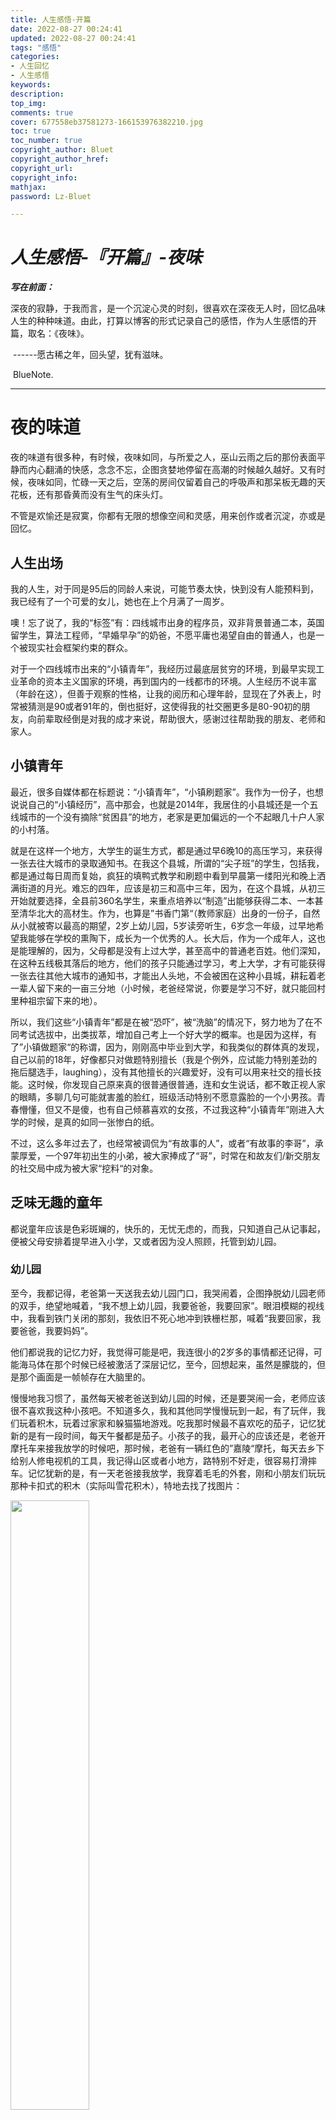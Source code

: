 ```yaml
---
title: 人生感悟-开篇
date: 2022-08-27 00:24:41
updated: 2022-08-27 00:24:41
tags: "感悟"
categories: 
- 人生回忆
- 人生感悟
keywords: 
description:
top_img: 
comments: true
cover: 677558eb37581273-166153976382210.jpg
toc: true
toc_number: true
copyright_author: Bluet
copyright_author_href:
copyright_url:
copyright_info:
mathjax:
password: Lz-Bluet

---
```


# ***人生感悟-『开篇』-夜味***

***写在前面：***

深夜的寂静，于我而言，是一个沉淀心灵的时刻，很喜欢在深夜无人时，回忆品味人生的种种味道。由此，打算以博客的形式记录自己的感悟，作为人生感悟的开篇，取名：《夜味》。

​																	            																														------愿古稀之年，回头望，犹有滋味。

​																																																													BlueNote.

---



# 夜的味道

夜的味道有很多种，有时候，夜味如同，与所爱之人，巫山云雨之后的那份表面平静而内心翻涌的快感，念念不忘，企图贪婪地停留在高潮的时候越久越好。又有时候，夜味如同，忙碌一天之后，空荡的房间仅留着自己的呼吸声和那呆板无趣的天花板，还有那昏黄而没有生气的床头灯。

不管是欢愉还是寂寞，你都有无限的想像空间和灵感，用来创作或者沉淀，亦或是回忆。



## 人生出场

我的人生，对于同是95后的同龄人来说，可能节奏太快，快到没有人能预料到，我已经有了一个可爱的女儿，她也在上个月满了一周岁。

噢！忘了说了，我的“标签”有：四线城市出身的程序员，双非背景普通二本，英国留学生，算法工程师，“早婚早孕”的奶爸，不愿平庸也渴望自由的普通人，也是一个被现实社会框架约束的群众。

对于一个四线城市出来的“小镇青年”，我经历过最底层贫穷的环境，到最早实现工业革命的资本主义国家的环境，再到国内的一线都市的环境。人生经历不说丰富（年龄在这），但善于观察的性格，让我的阅历和心理年龄，显现在了外表上，时常被猜测是90或者91年的，倒也挺好，这使得我的社交圈更多是80-90初的朋友，向前辈取经倒是对我的成才来说，帮助很大，感谢过往帮助我的朋友、老师和家人。



## 小镇青年

最近，很多自媒体都在标题说：“小镇青年”，“小镇刷题家”。我作为一份子，也想说说自己的“小镇经历”，高中那会，也就是2014年，我居住的小县城还是一个五线城市的一个没有摘除“贫困县”的地方，老家是更加偏远的一个不起眼几十户人家的小村落。

就是在这样一个地方，大学生的诞生方式，都是通过早6晚10的高压学习，来获得一张去往大城市的录取通知书。在我这个县城，所谓的“尖子班”的学生，包括我，都是通过每日周而复始，疯狂的填鸭式教学和刷题中看到早晨第一缕阳光和晚上洒满街道的月光。难忘的四年，应该是初三和高中三年，因为，在这个县城，从初三开始就要选择，全县前360名学生，来重点培养以“制造”出能够获得二本、一本甚至清华北大的高材生。作为，也算是”书香门第“（教师家庭）出身的一份子，自然从小就被寄以最高的期望，2岁上幼儿园，5岁读旁听生，6岁念一年级，过早地希望我能够在学校的熏陶下，成长为一个优秀的人。长大后，作为一个成年人，这也是能理解的，因为，父母都是没有上过大学，甚至高中的普通老百姓。他们深知，在这种五线极其落后的地方，他们的孩子只能通过学习，考上大学，才有可能获得一张去往其他大城市的通知书，才能出人头地，不会被困在这种小县城，耕耘着老一辈人留下来的一亩三分地（小时候，老爸经常说，你要是学习不好，就只能回村里种祖宗留下来的地）。

所以，我们这些“小镇青年”都是在被“恐吓”，被“洗脑”的情况下，努力地为了在不同考试选拔中，出类拔萃，增加自己考上一个好大学的概率。也是因为这样，有了”小镇做题家“的称谓，因为，刚刚高中毕业到大学，和我类似的群体真的发现，自己以前的18年，好像都只对做题特别擅长（我是个例外，应试能力特别差劲的拖后腿选手，laughing），没有其他擅长的兴趣爱好，没有可以用来社交的擅长技能。这时候，你发现自己原来真的很普通很普通，连和女生说话，都不敢正视人家的眼睛，多聊几句可能就害羞的脸红，班级活动特别不愿意露脸的一个小男孩。青春懵懂，但又不是傻，也有自己倾慕喜欢的女孩，不过我这种“小镇青年”刚进入大学的时候，是真的如同一张惨白的纸。

不过，这么多年过去了，也经常被调侃为“有故事的人”，或者“有故事的李哥”，承蒙厚爱，一个97年初出生的小弟，被大家捧成了“哥”，时常在和故友们/新交朋友的社交局中成为被大家“挖料“的对象。



## 乏味无趣的童年

都说童年应该是色彩斑斓的，快乐的，无忧无虑的，而我，只知道自己从记事起，便被父母安排着提早进入小学，又或者因为没人照顾，托管到幼儿园。

### 幼儿园

至今，我都记得，老爸第一天送我去幼儿园门口，我哭闹着，企图挣脱幼儿园老师的双手，绝望地喊着，“我不想上幼儿园，我要爸爸，我要回家”。眼泪模糊的视线中，我看到铁门关闭的那刻，我依旧不死心地冲到铁栅栏那，喊着“我要回家，我要爸爸，我要妈妈”。

他们都说我的记忆力好，我觉得可能是吧，我连很小的2岁多的事情都还记得，可能海马体在那个时候已经被激活了深层记忆，至今，回想起来，虽然是朦胧的，但是那个画面是一帧帧存在大脑里的。

慢慢地我习惯了，虽然每天被老爸送到幼儿园的时候，还是要哭闹一会，老师应该很不喜欢我这种小孩吧。不知道多久，我和其他同学慢慢玩到一起，有了玩伴，我们玩着积木，玩着过家家和躲猫猫地游戏。吃我那时候最不喜欢吃的茄子，记忆犹新的是有一段时间，每天午餐都是茄子。小孩子的我，最开心的应该还是，老爸开摩托车来接我放学的时候吧，那时候，老爸有一辆红色的”嘉陵“摩托，每天去乡下给别人修电视机的工具，我记得山区或者小地方，路特别不好走，很容易打滑摔车。记忆犹新的是，有一天老爸接我放学，我穿着毛毛的外套，刚和小朋友们玩玩那种卡扣式的积木（实际叫雪花积木），特地去找了找图片：

<img src="677558eb37581273-166153976382210.jpg" width="50%" height="50%">





那天，我记得坐在老爸的摩托车后座，老爸接我骑车回家，我们走过了一个特别大的水塔下面的通道，通道黑漆漆的，我很害怕通道两边会不会有什么怪物，但是靠在我爸爸背上应该很安全。老爸把我从摩托车上抱下来的时候，才发现我身上毛毛的外套还粘着一个雪花积木，印象里，那时候，我们住在一个特别老旧潮湿的地方，旁边都是一些青苔，环境很差。（后来我妈的回忆中确认，我们那时候很穷，只能住这样的临时板房）

这是童年的开始，我很早就在A小镇的幼儿园度过了三年，后来年龄没到读小学的年龄，又把我送到了姑姑任教的小学当读旁听生。爸妈那时候，开着家电买卖维修的店铺，所以没有人能照顾我，因此，又被托管到了姑姑那里的小学（也在A小镇），那时候，我应该5岁。



### 小学

我上小学之前，爸妈把店铺搬到了B小镇上，一方面，离爷爷奶奶的老家近一点，他们可以过来帮忙照顾我，另一方面，我们那时候在A小镇的店铺旁边的邻居是一个特别不好相处，无端调事，而且特别眼红我爸会维修家电而人流量比较大。因为我爸为人老实本分，街坊邻居都很信赖我爸卖的电器也有售后维修，生意特别好那时。我爸妈都是那种，比较不愿争执，宁愿躲开的态度，所以那时候，选择了离开A小镇，去了人更多的B小镇。

对我来说，搬家是特别兴奋也是特别无奈的事情，因为我那时候不知道，为什么要半夜就搬走，都没有机会和那时候的小伙伴告别。来到新的B小镇，那时候我还很小，我妈和我爸都只能在路边休息，等着租房的房东或者是亲戚起来给我们开门，那时候我记得很清楚，我妈很困，但是还是把我抱在怀里，安抚着我睡觉，那时候的感觉是，我以为我们没有了住的地方，我也离开了一些认识的小伙伴，那时候我还是只会说A小镇的方言，后来到了B小镇，大人都调侃我说“xx”老表，不会说这里的话（方言）。

应该也就是半年或者一年不到，我爷爷跟我说：“你要去上小学了噢，不能天天在家玩“。那时候，我爷爷还是一个乡村小学校长，还没有退休。过了几天，就带我去小学报名，我也是哭着闹着说不去，可能小孩子都不愿意失去自己可以自由玩耍的时间吧，至少我记忆里，不是一个喜欢去学校的孩子。

小学的开始，我妈就是那种，你考得不好，非常气愤暴躁的态度，很凶很严厉地批评我，甚至动手揍我。那时候，我们那小地方应该很多家庭都是崇尚“棍棒底下出孝子”的教育理念吧。反正，印象里面，B小镇上，哪个孩子犯了错，肯定回家少不了一顿打，随之而来的就是小孩的哭喊声，这种教育理念，在B小镇上，尤其在我爸的新店铺周边的家庭都类似。

小学开始分班，懵懂的我，还是跟着其他孩子一样，听着老师严厉的管教和布置一些我不知道怎么做的作业。每天晚上，都是我爸或者我妈来手把手教我，写字拼音，抓着我的手书写一个个学校教的汉字。那时候，我特别怕我妈，一下不注意，我妈脾气就上来了，肯定又是一顿挨骂，一顿揍。不过，以后我自己的女儿，我肯定不会用这种，“反作用”的教育方式。


***

### ***后续章节内容预告***：

今天，先到这里，写得很晚了，工作之后健身还是很爽的。下期，我会回忆聊聊我自己的小学情感，那时候，我还是用家里的DVD机放着CD光盘，听着光良的《童话》，孙燕姿的《绿光》，还有飞儿乐队的《千年之恋》，多么年轻的回忆啊。 ---2022/08/27 02:35
